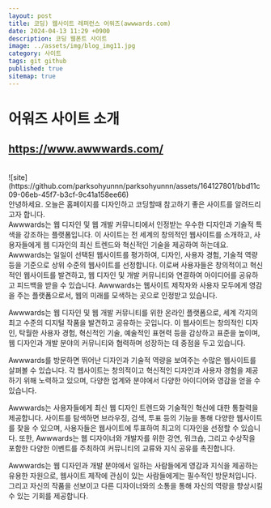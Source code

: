 ```yaml
---
layout: post
title: 코딩) 웹사이트 레퍼런스 어워즈(awwwards.com)
date: 2024-04-13 11:29 +0900
description: 코딩 웹폰트 사이트
image: ../assets/img/blog_img11.jpg
category: 사이트
tags: git github
published: true
sitemap: true
---
```


# 어워즈 사이트 소개 
## <https://www.awwwards.com/>    
<br>
![site](https://github.com/parksohyunnn/parksohyunnn/assets/164127801/bbd11c09-06eb-45f7-b3cf-9c41a158ee66)   
<br>
안녕하세요. 오늘은 홈페이지를 디자인하고 코딩할때 참고하기 좋은 사이트를 알려드리고자 합니다.   
<br>
Awwwards는 웹 디자인 및 웹 개발 커뮤니티에서 인정받는 우수한 디자인과 기술적 특색을 강조하는 플랫폼입니다. 이 사이트는 전 세계의 창의적인 웹사이트를 소개하고, 사용자들에게 웹 디자인의 최신 트렌드와 혁신적인 기술을 제공하여 하는데요.   
Awwwards는 일일이 선택된 웹사이트를 평가하여, 디자인, 사용자 경험, 기술적 역량 등을 기준으로 상위 수준의 웹사이트를 선정합니다.    
이로써 사용자들은 창의적이고 혁신적인 웹사이트를 발견하고, 웹 디자인 및 개발 커뮤니티와 연결하여 아이디어를 공유하고 피드백을 받을 수 있습니다. Awwwards는 웹사이트 제작자와 사용자 모두에게 영감을 주는 플랫폼으로서, 웹의 미래를 모색하는 곳으로 인정받고 있습니다.   
<br>   

Awwwards는 웹 디자인 및 웹 개발 커뮤니티를 위한 온라인 플랫폼으로, 세계 각지의 최고 수준의 디지털 작품을 발견하고 공유하는 곳입니다. 이 웹사이트는 창의적인 디자인, 탁월한 사용자 경험, 혁신적인 기술, 예술적인 표현력 등을 감상하고 표준을 높이며, 웹 디자인과 개발 분야의 커뮤니티와 협력하며 성장하는 데 중점을 두고 있습니다.   

Awwwards를 방문하면 뛰어난 디자인과 기술적 역량을 보여주는 수많은 웹사이트를 살펴볼 수 있습니다. 각 웹사이트는 창의적이고 혁신적인 디자인과 사용자 경험을 제공하기 위해 노력하고 있으며, 다양한 업계와 분야에서 다양한 아이디어와 영감을 얻을 수 있습니다.   

Awwwards는 사용자들에게 최신 웹 디자인 트렌드와 기술적인 혁신에 대한 통찰력을 제공합니다. 사이트를 탐색하면 브라우징, 검색, 투표 등의 기능을 통해 다양한 웹사이트를 찾을 수 있으며, 사용자들은 웹사이트에 투표하여 최고의 디자인을 선정할 수 있습니다. 또한, Awwwards는 웹 디자이너와 개발자를 위한 강연, 워크숍, 그리고 수상작을 포함한 다양한 이벤트를 주최하여 커뮤니티의 교류와 지식 공유를 촉진합니다.   

Awwwards는 웹 디자인과 개발 분야에서 일하는 사람들에게 영감과 지식을 제공하는 유용한 자원으로, 웹사이트 제작에 관심이 있는 사람들에게는 필수적인 방문처입니다. 그리고 자신의 작품을 선보이고 다른 디자이너와의 소통을 통해 자신의 역량을 향상시킬 수 있는 기회를 제공합니다.   